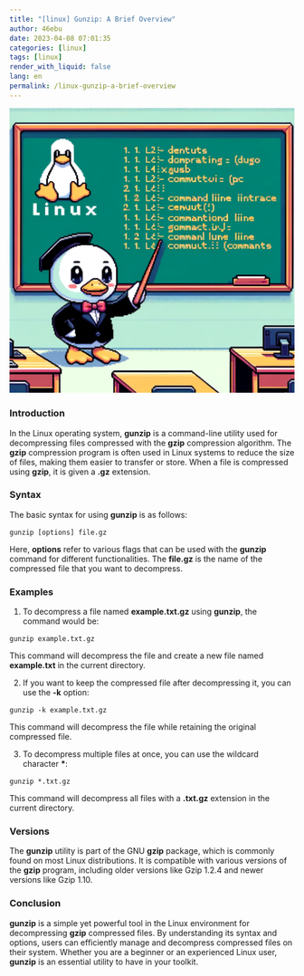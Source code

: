 ```yaml
---
title: "[linux] Gunzip: A Brief Overview"
author: 46ebu
date: 2023-04-08 07:01:35 
categories: [linux]
tags: [linux]
render_with_liquid: false
lang: en
permalink: /linux-gunzip-a-brief-overview
---
```


![Intro](/assets/img/post/linux.png)
### Introduction
In the Linux operating system, **gunzip** is a command-line utility used for decompressing files compressed with the **gzip** compression algorithm. The **gzip** compression program is often used in Linux systems to reduce the size of files, making them easier to transfer or store. When a file is compressed using **gzip**, it is given a **.gz** extension. 

### Syntax
The basic syntax for using **gunzip** is as follows:  
``` 
gunzip [options] file.gz
```
Here, **options** refer to various flags that can be used with the **gunzip** command for different functionalities. The **file.gz** is the name of the compressed file that you want to decompress.

### Examples
1. To decompress a file named **example.txt.gz** using **gunzip**, the command would be:
``` 
gunzip example.txt.gz
```
This command will decompress the file and create a new file named **example.txt** in the current directory.

2. If you want to keep the compressed file after decompressing it, you can use the **-k** option:
``` 
gunzip -k example.txt.gz
```
This command will decompress the file while retaining the original compressed file.

3. To decompress multiple files at once, you can use the wildcard character **\***:
``` 
gunzip *.txt.gz
```
This command will decompress all files with a **.txt.gz** extension in the current directory.

### Versions
The **gunzip** utility is part of the GNU **gzip** package, which is commonly found on most Linux distributions. It is compatible with various versions of the **gzip** program, including older versions like Gzip 1.2.4 and newer versions like Gzip 1.10. 

### Conclusion
**gunzip** is a simple yet powerful tool in the Linux environment for decompressing **gzip** compressed files. By understanding its syntax and options, users can efficiently manage and decompress compressed files on their system. Whether you are a beginner or an experienced Linux user, **gunzip** is an essential utility to have in your toolkit.